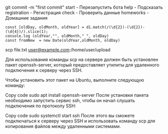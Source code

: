 git commit -m "first commit"
start - Перезапустить бота
help  - Подсказать
registration - Регистрация
check - Проверить данные 
homeworks - Домашние задания


    const [oldDay, oldMonth, oldYear] = d1.match(/(\d{2})-(\d{2})-(\d{4})/).slice(1);
    console.log (oldYear,"", oldMonth," ", oldDay)
    const fromNew  = new Date(oldYear,oldMonth, oldDay)


scp file.txt user@example.com:/home/user/upload

Для использования команды scp на сервере должен быть установлен пакет openssh-server, который предоставляет утилиты для удаленного подключения к серверу через SSH.

Чтобы установить этот пакет на Ubuntu, выполните следующую команду:

Copy code
sudo apt install openssh-server
После установки пакета необходимо запустить сервис ssh, чтобы он начал слушать подключения по протоколу SSH:

Copy code
sudo systemctl start ssh
После этого вы сможете подключаться к серверу через SSH и использовать команду scp для копирования файлов между удаленными системами.